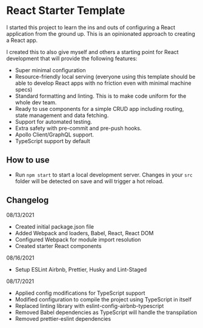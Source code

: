 # React Starter Template

I started this project to learn the ins and outs of configuring a React application from the ground up. This is an opinionated approach to creating a React app.

I created this to also give myself and others a starting point for React development that will provide the following features:

- Super minimal configuration
- Resource-friendly local serving (everyone using this template should be able to develop React apps with no friction even with minimal machine specs)
- Standard formatting and linting. This is to make code uniform for the whole dev team.
- Ready to use components for a simple CRUD app including routing, state management and data fetching.
- Support for automated testing.
- Extra safety with pre-commit and pre-push hooks.
- Apollo Client/GraphQL support.
- TypeScript support by default

## How to use

- Run `npm start` to start a local development server. Changes in your `src` folder will be detected on save and will trigger a hot reload.

## Changelog

08/13/2021

- Created initial package.json file
- Added Webpack and loaders, Babel, React, React DOM
- Configured Webpack for module import resolution
- Created starter React components

08/16/2021

- Setup ESLint Airbnb, Prettier, Husky and Lint-Staged

08/17/2021

- Applied config modifications for TypeScript support
- Modified configuration to compile the project using TypeScript in itself
- Replaced linting library with eslint-config-airbnb-typescript
- Removed Babel dependencies as TypeScript will handle the transpilation
- Removed prettier-eslint dependencies
